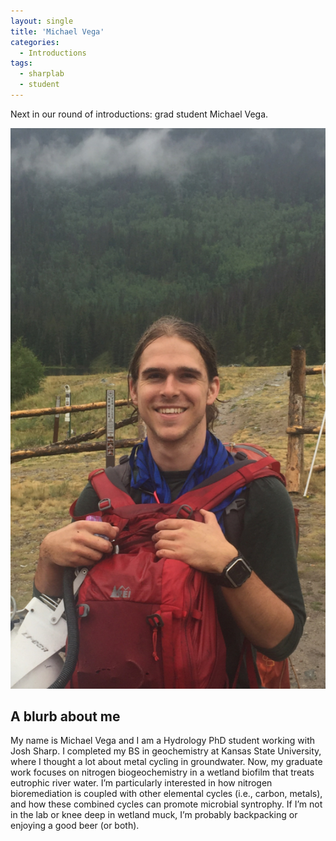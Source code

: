 ```yaml
---
layout: single
title: 'Michael Vega'
categories: 
  - Introductions
tags:
  - sharplab
  - student
---
```


Next in our round of introductions: grad student Michael Vega.

![Mavegantro](/images/blog/mavega_1.jpg)

## A blurb about me

My name is Michael Vega and I am a Hydrology PhD student working with Josh Sharp. I completed my BS in geochemistry at Kansas State University, where I thought a lot about metal cycling in groundwater. Now, my graduate work focuses on nitrogen biogeochemistry in a wetland biofilm that treats eutrophic river water. I’m particularly interested in how nitrogen bioremediation is coupled with other elemental cycles (i.e., carbon, metals), and how these combined cycles can promote microbial syntrophy. If I’m not in the lab or knee deep in wetland muck, I’m probably backpacking or enjoying a good beer (or both). 

